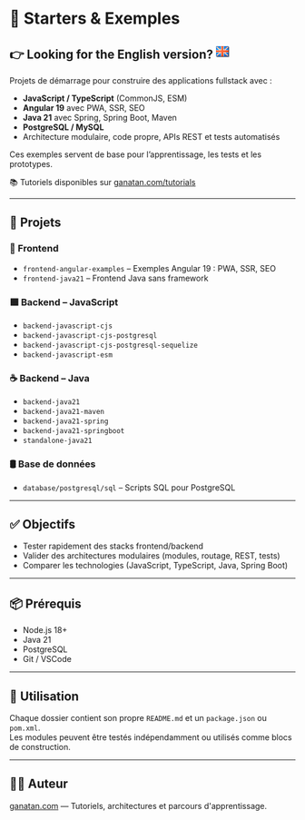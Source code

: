 # 🧪 Starters & Exemples

**👉 Looking for the English version?** [![English](./ui/version-en.png)](./README.en.md)
---

Projets de démarrage pour construire des applications fullstack avec :

- **JavaScript / TypeScript** (CommonJS, ESM)
- **Angular 19** avec PWA, SSR, SEO
- **Java 21** avec Spring, Spring Boot, Maven
- **PostgreSQL / MySQL**
- Architecture modulaire, code propre, APIs REST et tests automatisés

Ces exemples servent de base pour l’apprentissage, les tests et les prototypes.

📚 Tutoriels disponibles sur [ganatan.com/tutorials](https://www.ganatan.com/tutorials)

---

## 📁 Projets

### 🔷 Frontend

- `frontend-angular-examples` – Exemples Angular 19 : PWA, SSR, SEO
- `frontend-java21` – Frontend Java sans framework

### 🟩 Backend – JavaScript

- `backend-javascript-cjs`
- `backend-javascript-cjs-postgresql`
- `backend-javascript-cjs-postgresql-sequelize`
- `backend-javascript-esm`

### ☕ Backend – Java

- `backend-java21`
- `backend-java21-maven`
- `backend-java21-spring`
- `backend-java21-springboot`
- `standalone-java21`

### 🛢️ Base de données

- `database/postgresql/sql` – Scripts SQL pour PostgreSQL

---

## ✅ Objectifs

- Tester rapidement des stacks frontend/backend
- Valider des architectures modulaires (modules, routage, REST, tests)
- Comparer les technologies (JavaScript, TypeScript, Java, Spring Boot)

---

## 📦 Prérequis

- Node.js 18+
- Java 21
- PostgreSQL
- Git / VSCode

---

## 🧭 Utilisation

Chaque dossier contient son propre `README.md` et un `package.json` ou `pom.xml`.  
Les modules peuvent être testés indépendamment ou utilisés comme blocs de construction.

---

## 🧑‍💻 Auteur

[ganatan.com](https://www.ganatan.com) — Tutoriels, architectures et parcours d'apprentissage.